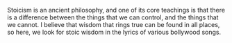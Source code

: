 Stoicism is an ancient philosophy, and one of its core teachings is that there
is a difference between the things that we can control, and the things that we
cannot. I believe that wisdom that rings true can be found in all places, so
here, we look for stoic wisdom in the lyrics of various bollywood songs.
